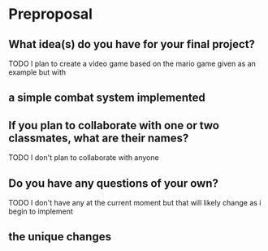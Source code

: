 # Preproposal

## What idea(s) do you have for your final project?

TODO I plan to create a video game based on the mario game given as an example but with 
## a simple combat system implemented

## If you plan to collaborate with one or two classmates, what are their names?

TODO I don't plan to collaborate with anyone

## Do you have any questions of your own?

TODO I don't have any at the current moment but that will likely change as i begin to implement 
## the unique changes
